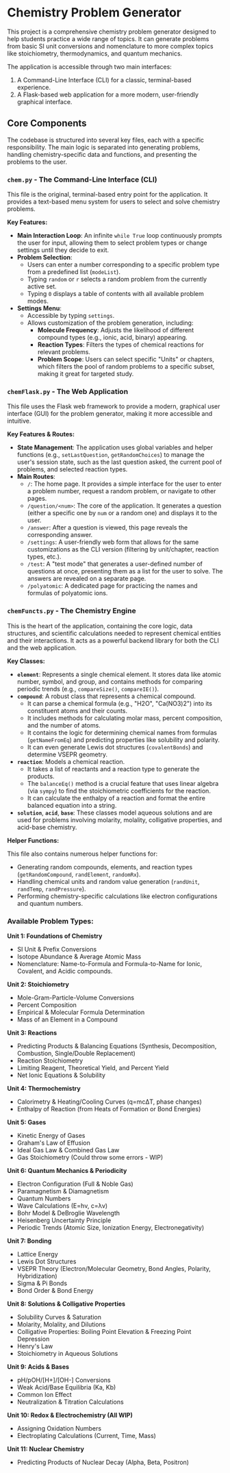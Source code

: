 # Chemistry Problem Generator

This project is a comprehensive chemistry problem generator designed to help students practice a wide range of topics. It can generate problems from basic SI unit conversions and nomenclature to more complex topics like stoichiometry, thermodynamics, and quantum mechanics.

The application is accessible through two main interfaces:
1.  A Command-Line Interface (CLI) for a classic, terminal-based experience.
2.  A Flask-based web application for a more modern, user-friendly graphical interface.

## Core Components

The codebase is structured into several key files, each with a specific responsibility. The main logic is separated into generating problems, handling chemistry-specific data and functions, and presenting the problems to the user.

### `chem.py` - The Command-Line Interface (CLI)

This file is the original, terminal-based entry point for the application. It provides a text-based menu system for users to select and solve chemistry problems.

**Key Features:**

*   **Main Interaction Loop**: An infinite `while True` loop continuously prompts the user for input, allowing them to select problem types or change settings until they decide to exit.
*   **Problem Selection**:
    *   Users can enter a number corresponding to a specific problem type from a predefined list (`modeList`).
    *   Typing `random` or `r` selects a random problem from the currently active set.
    *   Typing `0` displays a table of contents with all available problem modes.
*   **Settings Menu**:
    *   Accessible by typing `settings`.
    *   Allows customization of the problem generation, including:
        *   **Molecule Frequency**: Adjusts the likelihood of different compound types (e.g., ionic, acid, binary) appearing.
        *   **Reaction Types**: Filters the types of chemical reactions for relevant problems.
        *   **Problem Scope**: Users can select specific "Units" or chapters, which filters the pool of random problems to a specific subset, making it great for targeted study.

### `chemFlask.py` - The Web Application

This file uses the Flask web framework to provide a modern, graphical user interface (GUI) for the problem generator, making it more accessible and intuitive.

**Key Features & Routes:**

*   **State Management**: The application uses global variables and helper functions (e.g., `setLastQuestion`, `getRandomChoices`) to manage the user's session state, such as the last question asked, the current pool of problems, and selected reaction types.
*   **Main Routes**:
    *   `/`: The home page. It provides a simple interface for the user to enter a problem number, request a random problem, or navigate to other pages.
    *   `/question/<num>`: The core of the application. It generates a question (either a specific one by `num` or a random one) and displays it to the user.
    *   `/answer`: After a question is viewed, this page reveals the corresponding answer.
    *   `/settings`: A user-friendly web form that allows for the same customizations as the CLI version (filtering by unit/chapter, reaction types, etc.).
    *   `/test`: A "test mode" that generates a user-defined number of questions at once, presenting them as a list for the user to solve. The answers are revealed on a separate page.
    *   `/polyatomic`: A dedicated page for practicing the names and formulas of polyatomic ions.

### `chemFuncts.py` - The Chemistry Engine

This is the heart of the application, containing the core logic, data structures, and scientific calculations needed to represent chemical entities and their interactions. It acts as a powerful backend library for both the CLI and the web application.

**Key Classes:**

*   **`element`**: Represents a single chemical element. It stores data like atomic number, symbol, and group, and contains methods for comparing periodic trends (e.g., `compareSize()`, `compareIE()`).
*   **`compound`**: A robust class that represents a chemical compound.
    *   It can parse a chemical formula (e.g., "H2O", "Ca(NO3)2") into its constituent atoms and their counts.
    *   It includes methods for calculating molar mass, percent composition, and the number of atoms.
    *   It contains the logic for determining chemical names from formulas (`getNameFromEq`) and predicting properties like solubility and polarity.
    *   It can even generate Lewis dot structures (`covalentBonds`) and determine VSEPR geometry.
*   **`reaction`**: Models a chemical reaction.
    *   It takes a list of reactants and a reaction type to generate the products.
    *   The `balanceEq()` method is a crucial feature that uses linear algebra (via `sympy`) to find the stoichiometric coefficients for the reaction.
    *   It can calculate the enthalpy of a reaction and format the entire balanced equation into a string.
*   **`solution`**, **`acid`**, **`base`**: These classes model aqueous solutions and are used for problems involving molarity, molality, colligative properties, and acid-base chemistry.

**Helper Functions:**

This file also contains numerous helper functions for:
*   Generating random compounds, elements, and reaction types (`getRandomCompound`, `randElement`, `randomRx`).
*   Handling chemical units and random value generation (`randUnit`, `randTemp`, `randPressure`).
*   Performing chemistry-specific calculations like electron configurations and quantum numbers.

### Available Problem Types:

**Unit 1: Foundations of Chemistry**
* SI Unit & Prefix Conversions
* Isotope Abundance & Average Atomic Mass
* Nomenclature: Name-to-Formula and Formula-to-Name for Ionic, Covalent, and Acidic compounds.
  
**Unit 2: Stoichiometry**
* Mole-Gram-Particle-Volume Conversions
* Percent Composition
* Empirical & Molecular Formula Determination
* Mass of an Element in a Compound
  
**Unit 3: Reactions**
* Predicting Products & Balancing Equations (Synthesis, Decomposition, Combustion, Single/Double Replacement)
* Reaction Stoichiometry
* Limiting Reagent, Theoretical Yield, and Percent Yield
* Net Ionic Equations & Solubility
  
**Unit 4: Thermochemistry**
* Calorimetry & Heating/Cooling Curves (q=mcΔT, phase changes)
* Enthalpy of Reaction (from Heats of Formation or Bond Energies)
  
**Unit 5: Gases**
* Kinetic Energy of Gases
* Graham's Law of Effusion
* Ideal Gas Law & Combined Gas Law
* Gas Stoichiometry (Could throw some errors - WIP)
  
**Unit 6: Quantum Mechanics & Periodicity**
* Electron Configuration (Full & Noble Gas)
* Paramagnetism & Diamagnetism
* Quantum Numbers
* Wave Calculations (E=hν, c=λν)
* Bohr Model & DeBroglie Wavelength
* Heisenberg Uncertainty Principle
* Periodic Trends (Atomic Size, Ionization Energy, Electronegativity)
  
**Unit 7: Bonding**
* Lattice Energy
* Lewis Dot Structures
* VSEPR Theory (Electron/Molecular Geometry, Bond Angles, Polarity, Hybridization)
* Sigma & Pi Bonds
* Bond Order & Bond Energy

**Unit 8: Solutions & Colligative Properties**
* Solubility Curves & Saturation
* Molarity, Molality, and Dilutions
* Colligative Properties: Boiling Point Elevation & Freezing Point Depression
* Henry's Law
* Stoichiometry in Aqueous Solutions

**Unit 9: Acids & Bases**
* pH/pOH/[H+]/[OH-] Conversions
* Weak Acid/Base Equilibria (Ka, Kb)
* Common Ion Effect
* Neutralization & Titration Calculations

**Unit 10: Redox & Electrochemistry (All WIP)**
* Assigning Oxidation Numbers
* Electroplating Calculations (Current, Time, Mass)

**Unit 11: Nuclear Chemistry**
* Predicting Products of Nuclear Decay (Alpha, Beta, Positron)


